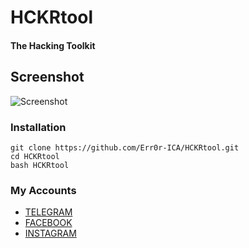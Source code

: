 # HCKRtool
#### The Hacking Toolkit

## Screenshot
![Screenshot](https://i.postimg.cc/w6wzd9Gv/20200427-222958.jpg)
### Installation
```
git clone https://github.com/Err0r-ICA/HCKRtool.git
cd HCKRtool
bash HCKRtool
```
### My Accounts
* [TELEGRAM](https://t.me/termuxxhacking)
* [FACEBOOK](https://www.facebook.com/termuxxhacking)
* [INSTAGRAM](https://instagram.com/termux_hacking)

